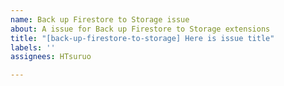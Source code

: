 ```yaml
---
name: Back up Firestore to Storage issue
about: A issue for Back up Firestore to Storage extensions
title: "[back-up-firestore-to-storage] Here is issue title"
labels: ''
assignees: HTsuruo

---
```



